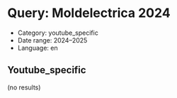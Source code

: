 # Query: Moldelectrica 2024
- Category: youtube_specific
- Date range: 2024–2025
- Language: en

## Youtube_specific

(no results)


